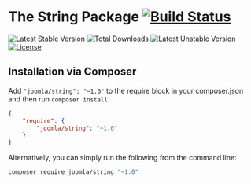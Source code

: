 # The String Package [![Build Status](https://travis-ci.org/joomla-framework/string.png?branch=master)](https://travis-ci.org/joomla-framework/string)

[![Latest Stable Version](https://poser.pugx.org/joomla/string/v/stable)](https://packagist.org/packages/joomla/string)
[![Total Downloads](https://poser.pugx.org/joomla/string/downloads)](https://packagist.org/packages/joomla/string)
[![Latest Unstable Version](https://poser.pugx.org/joomla/string/v/unstable)](https://packagist.org/packages/joomla/string)
[![License](https://poser.pugx.org/joomla/string/license)](https://packagist.org/packages/joomla/string)

## Installation via Composer

Add `"joomla/string": "~1.0"` to the require block in your composer.json and then run `composer install`.

```json
{
	"require": {
		"joomla/string": "~1.0"
	}
}
```

Alternatively, you can simply run the following from the command line:

```sh
composer require joomla/string "~1.0"
```
